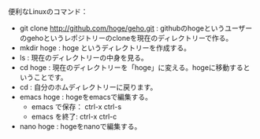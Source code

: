 便利なLinuxのコマンド：

- git clone http://github.com/hoge/geho.git : githubのhogeというユーザーのgehoというレポジトリーのcloneを現在のディレクトリーで作る。
- mkdir hoge : hoge というディレクトリーを作成する。
- ls : 現在のディレクトリーの中身を見る。
- cd hoge : 現在のディレクトリーを「hoge」に変える。hogeに移動するということです。
- cd : 自分のホムディレクトリーに戻ります。
- emacs hoge : hogeをemacsで編集する。
    - emacs で保存： ctrl-x ctrl-s
    - emacs を終了: ctrl-x ctrl-c
- nano hoge : hogeをnanoで編集する。
